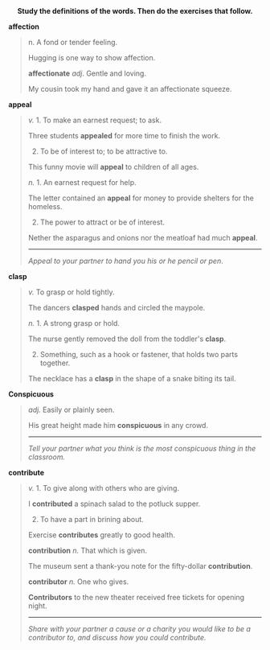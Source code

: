 <center><strong>Study the definitions of the words. Then do the exercises that follow.</strong></center>

**affection**

> n. A fond or tender feeling.
>
> Hugging is one way to show affection.
>
> **affectionate**   *adj*. Gentle and loving.
>
> My cousin took my hand and gave it an affectionate squeeze.

**appeal** 

> *v.* 1. To make an earnest request; to ask.
>
> Three students **appealed** for more time to finish the work.
>
> 2. To be of interest to; to be attractive to.
>
> This funny movie will **appeal** to children of all ages.
>
> *n.* 1. An  earnest request for help.
>
> The letter contained an **appeal** for money to provide shelters for the homeless.
>
> 2. The power to attract or be of interest.
>
> Nether the asparagus and onions nor the meatloaf had much **appeal**.
>
> ---
>
> *Appeal to your partner to hand you his or he pencil or pen*.

**clasp**

> *v.* To grasp or hold tightly.
>
> The dancers **clasped** hands and circled the maypole.
>
> *n.* 1. A strong grasp or hold.
>
> The nurse gently removed the doll from the toddler's **clasp**.
>
> 2. Something, such as a hook or fastener, that holds two parts together.
>
> The necklace has a **clasp** in the shape of a snake biting its tail.

**Conspicuous**

> *adj.* Easily or plainly seen.
>
> His great height made him **conspicuous** in any crowd.
>
> ---
>
> *Tell your partner what you think is the most conspicuous thing in the classroom.*

**contribute**

> *v.* 1. To give along with others who are giving.
>
> I **contributed** a spinach salad to the potluck supper.
>
> 2. To have a part in brining about.
>
> Exercise **contributes** greatly to good health.
>
> **contribution** *n.* That which is given.
>
> The museum sent a thank-you note for the fifty-dollar **contribution**.
>
> **contributor** *n.* One who gives.
>
> **Contributors** to the new theater received free tickets for opening night.
>
> ---
>
> *Share with your partner a cause or a charity you would like to be a contributor to, and discuss how you could contribute.*









